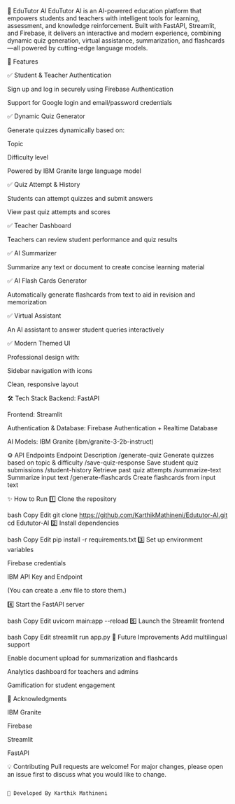 📘 EduTutor AI
EduTutor AI is an AI-powered education platform that empowers students and teachers with intelligent tools for learning, assessment, and knowledge reinforcement.
Built with FastAPI, Streamlit, and Firebase, it delivers an interactive and modern experience, combining dynamic quiz generation, virtual assistance, summarization, and flashcards—all powered by cutting-edge language models.

🚀 Features

✅ Student & Teacher Authentication

Sign up and log in securely using Firebase Authentication

Support for Google login and email/password credentials

✅ Dynamic Quiz Generator

Generate quizzes dynamically based on:

Topic

Difficulty level

Powered by IBM Granite large language model

✅ Quiz Attempt & History

Students can attempt quizzes and submit answers

View past quiz attempts and scores

✅ Teacher Dashboard

Teachers can review student performance and quiz results  

✅ AI Summarizer

Summarize any text or document to create concise learning material

✅ AI Flash Cards Generator

Automatically generate flashcards from text to aid in revision and memorization

✅ Virtual Assistant

An AI assistant to answer student queries interactively

✅ Modern Themed UI

Professional design with:

Sidebar navigation with icons

Clean, responsive layout

🛠️ Tech Stack
Backend: FastAPI

Frontend: Streamlit

Authentication & Database: Firebase Authentication + Realtime Database

AI Models: IBM Granite (ibm/granite-3-2b-instruct)

⚙️ API Endpoints
Endpoint	Description
/generate-quiz	Generate quizzes based on topic & difficulty
/save-quiz-response	Save student quiz submissions
/student-history	Retrieve past quiz attempts
/summarize-text	Summarize input text
/generate-flashcards	Create flashcards from input text

✨ How to Run
1️⃣ Clone the repository

bash
Copy
Edit
git clone https://github.com/KarthikMathineni/Edututor-AI.git
cd Edututor-AI
2️⃣ Install dependencies

bash
Copy
Edit
pip install -r requirements.txt
3️⃣ Set up environment variables

Firebase credentials

IBM API Key and Endpoint

(You can create a .env file to store them.)

4️⃣ Start the FastAPI server

bash
Copy
Edit
uvicorn main:app --reload
5️⃣ Launch the Streamlit frontend

bash
Copy
Edit
streamlit run app.py
🎯 Future Improvements
Add multilingual support

Enable document upload for summarization and flashcards

Analytics dashboard for teachers and admins

Gamification for student engagement

🙏 Acknowledgments

IBM Granite

Firebase

Streamlit

FastAPI

💡 Contributing
Pull requests are welcome! For major changes, please open an issue first to discuss what you would like to change.

                                                                          👤 Developed By Karthik Mathineni
